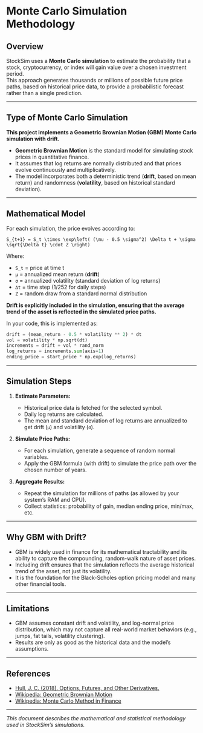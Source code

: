 # Monte Carlo Simulation Methodology

## Overview

StockSim uses a **Monte Carlo simulation** to estimate the probability that a stock, cryptocurrency, or index will gain value over a chosen investment period.  
This approach generates thousands or millions of possible future price paths, based on historical price data, to provide a probabilistic forecast rather than a single prediction.

---

## Type of Monte Carlo Simulation

**This project implements a Geometric Brownian Motion (GBM) Monte Carlo simulation with drift.**

- **Geometric Brownian Motion** is the standard model for simulating stock prices in quantitative finance.
- It assumes that log returns are normally distributed and that prices evolve continuously and multiplicatively.
- The model incorporates both a deterministic trend (**drift**, based on mean return) and randomness (**volatility**, based on historical standard deviation).

---

## Mathematical Model

For each simulation, the price evolves according to:

```
S_{t+1} = S_t \times \exp\left( (\mu - 0.5 \sigma^2) \Delta t + \sigma \sqrt{\Delta t} \cdot Z \right)
```

Where:
- `S_t` = price at time t
- `μ` = annualized mean return (**drift**)
- `σ` = annualized volatility (standard deviation of log returns)
- `Δt` = time step (1/252 for daily steps)
- `Z` = random draw from a standard normal distribution

**Drift is explicitly included in the simulation, ensuring that the average trend of the asset is reflected in the simulated price paths.**

In your code, this is implemented as:
```python
drift = (mean_return - 0.5 * volatility ** 2) * dt
vol = volatility * np.sqrt(dt)
increments = drift + vol * rand_norm
log_returns = increments.sum(axis=1)
ending_price = start_price * np.exp(log_returns)
```

---

## Simulation Steps

1. **Estimate Parameters:**  
   - Historical price data is fetched for the selected symbol.
   - Daily log returns are calculated.
   - The mean and standard deviation of log returns are annualized to get drift (`μ`) and volatility (`σ`).

2. **Simulate Price Paths:**  
   - For each simulation, generate a sequence of random normal variables.
   - Apply the GBM formula (with drift) to simulate the price path over the chosen number of years.

3. **Aggregate Results:**  
   - Repeat the simulation for millions of paths (as allowed by your system’s RAM and CPU).
   - Collect statistics: probability of gain, median ending price, min/max, etc.

---

## Why GBM with Drift?

- GBM is widely used in finance for its mathematical tractability and its ability to capture the compounding, random-walk nature of asset prices.
- Including drift ensures that the simulation reflects the average historical trend of the asset, not just its volatility.
- It is the foundation for the Black-Scholes option pricing model and many other financial tools.

---

## Limitations

- GBM assumes constant drift and volatility, and log-normal price distribution, which may not capture all real-world market behaviors (e.g., jumps, fat tails, volatility clustering).
- Results are only as good as the historical data and the model’s assumptions.

---

## References

- [Hull, J. C. (2018). Options, Futures, and Other Derivatives.](https://www.pearson.com/us/higher-education/program/Hull-Options-Futures-and-Other-Derivatives-10th-Edition/PGM334940.html)
- [Wikipedia: Geometric Brownian Motion](https://en.wikipedia.org/wiki/Geometric_Brownian_motion)
- [Wikipedia: Monte Carlo Method in Finance](https://en.wikipedia.org/wiki/Monte_Carlo_methods_in_finance)

---

*This document describes the mathematical and statistical methodology used in StockSim’s simulations.*